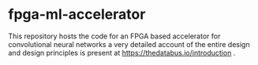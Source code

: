 # fpga-ml-accelerator
This repository hosts the code for an FPGA based accelerator for convolutional neural networks 
a very detailed account of the entire design and design principles is present at https://thedatabus.io/introduction . 
